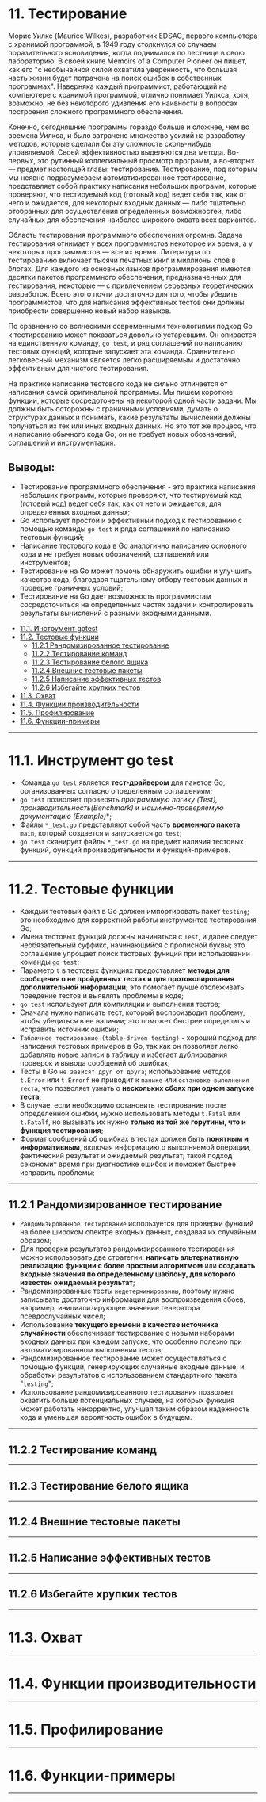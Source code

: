 # 11. Тестирование

Морис Уилкс (Maurice Wilkes), разработчик EDSAC, первого компьютера с хранимой программой, в 1949 году столкнулся со
случаем поразительного ясновидения, когда поднимался по лестнице в свою лабораторию. В своей книге Memoirs of a Computer
Pioneer он пишет, как его "с необычайной силой охватила уверенность, что большая часть жизни будет потрачена на поиск
ошибок в собственных программах". Наверняка каждый программист, работающий на компьютере с хранимой программой, отлично
понимает Уилкса, хотя, возможно, не без некоторого удивления его наивности в вопросах построения сложного программного
обеспечения.

Конечно, сегодняшние программы гораздо больше и сложнее, чем во времена Уилкса, и было затрачено множество усилий на
разработку методов, которые сделали бы эту сложность сколь-нибудь управляемой. Своей эффективностью выделяются два
метода. Во-первых, это рутинный коллегиальный просмотр программ, а во-вторых — предмет настоящей главы: тестирование.
Тестирование, под которым мы неявно подразумеваем автоматизированное тестирование, представляет собой практику написания
небольших программ, которые проверяют, что тестируемый код (готовый код) ведет себя так, как от него и ожидается, для
некоторых входных данных — либо тщательно отобранных для осуществления определенных возможностей, либо случайных для
обеспечения наиболее широкого охвата всех вариантов.

Область тестирования программного обеспечения огромна. Задача тестирования отнимает у всех программистов некоторое их
время, а у некоторых программистов — все их время. Литература по тестированию включает тысячи печатных книг и миллионы
слов в блогах. Для каждого из основных языков программирования имеются десятки пакетов программного обеспечения,
предназначенных для тестирования, некоторые — с привлечением серьезных теоретических разработок. Всего этого почти
достаточно для того, чтобы убедить программистов, что для написания эффективных тестов они должны приобрести совершенно
новый набор навыков.

По сравнению со всяческими современными технологиями подход Go к тестированию может показаться довольно устаревшим. Он
опирается на единственную команду, `go test`, и ряд соглашений по написанию тестовых функций, которые запускает эта
команда. Сравнительно легковесный механизм является легко расширяемым и достаточно эффективным для чистого тестирования.

На практике написание тестового кода не сильно отличается от написания самой оригинальной программы. Мы пишем короткие
функции, которые сосредоточены на некоторой одной части задачи. Мы должны быть осторожны с граничными условиями, думать
о структурах данных и понимать, какие результаты вычислений должны получаться из тех или иных входных данных. Но это тот
же процесс, что и написание обычного кода Go; он не требует новых обозначений, соглашений и инструментария.

## Выводы:

* Тестирование программного обеспечения - это практика написания небольших программ, которые проверяют, что тестируемый
  код (готовый код) ведет себя так, как от него и ожидается, для определенных входных данных;
* Go использует простой и эффективный подход к тестированию с помощью команды `go test` и ряда
  соглашений по написанию тестовых функций;
* Написание тестового кода в Go аналогично написанию основного кода и не требует новых обозначений, соглашений или
  инструментов;
* Тестирование на Go может помочь обнаружить ошибки и улучшить качество кода, благодаря тщательному отбору тестовых
  данных и проверке граничных условий;
* Тестирование на Go дает возможность программистам сосредоточиться на определенных частях задачи и контролировать
  результаты вычислений с разными входными данными.

<!-- TOC -->

* [11.1. Инструмент gotest](#111-инструмент-gotest)
* [11.2. Тестовые функции](#112-тестовые-функции)
	* [11.2.1 Рандомизированное тестирование](#1121-рандомизированное-тестирование)
	* [11.2.2 Тестирование команд](#1122-тестирование-команд)
	* [11.2.3 Тестирование белого ящика](#1123-тестирование-белого-ящика)
	* [11.2.4 Внешние тестовые пакеты](#1124-внешние-тестовые-пакеты)
	* [11.2.5 Написание эффективных тестов](#1125-написание-эффективных-тестов)
	* [11.2.6 Избегайте хрупких тестов](#1126-избегайте-хрупких-тестов)
* [11.3. Охват](#113-охват)
* [11.4. Функции производительности](#114-функции-производительности)
* [11.5. Профилирование](#115-профилирование)
* [11.6. Функции-примеры](#116-функции-примеры)

<!-- TOC -->

____

# 11.1. Инструмент go test

* Команда `go test` является **тест-драйвером** для пакетов Go, организованных согласно определенным соглашениям;
* `go test` позволяет проверять **программную логику (Test*)**, **производительность(Benchmark*)** и
  **машинно-проверяемую документацию (Example*)**;
* Файлы `*_test.go` представляют собой часть **временного пакета** `main`, который создается и запускается `go test`;
* `go test` сканирует файлы `*_test.go` на предмет наличия тестовых функций, функций производительности и
  функций-примеров.

____

# 11.2. Тестовые функции

* Каждый тестовый файл в Go должен импортировать пакет `testing`; это необходимо для корректной работы инструментов
  тестирования Go;
* Имена тестовых функций должны начинаться с `Test`, и далее следует необязательный суффикс, начинающийся с прописной
  буквы; это соглашение упрощает поиск тестовых функций при использовании команды `go test`;
* Параметр `t` в тестовых функциях предоставляет **методы для сообщения о не пройденных тестах и для протоколирования
  дополнительной информации**; это помогает лучше отслеживать поведение тестов и выявлять проблемы в коде;
* `go test` используют для компиляции и выполнения тестов;
* Сначала нужно написать тест, который воспроизводит проблему, чтобы убедиться в ее наличии; это поможет быстрее
  определить и исправить источник ошибки;
* `Табличное тестирование (table-driven testing)` - хороший подход для написания тестовых примеров в Go, так как он
  позволяет легко добавлять новые записи в таблицу и избегает дублирования проверок и вывода сообщений об ошибках;
* Тесты в Go `не зависят друг от друга`; использование методов `t.Error` или `t.Errorf` не приводит к `панике`
  или `остановке выполнения теста`, что позволяет узнать о **нескольких сбоях при одном запуске теста**;
* В случае, если необходимо остановить тестирование после определенной ошибки, нужно использовать методы `t.Fatal`
  или `t.Fatalf`, но вызывать их нужно **только из той же горутины, что и функция тестирования**;
* Формат сообщений об ошибках в тестах должен быть **понятным и информативным**, включая информацию о выполняемой
  операции, фактический результат и ожидаемый результат; такой подход сэкономит время при диагностике ошибок и поможет
  быстрее исправить проблемы;

____

## 11.2.1 Рандомизированное тестирование

* `Рандомизированное тестирование` используется для проверки функций на более широком спектре входных данных, создавая
  их случайным образом;
* Для проверки результатов рандомизированного тестирования можно использовать две стратегии: **написать альтернативную
  реализацию функции с более простым алгоритмом** или **создавать входные значения по определенному шаблону, для
  которого известен ожидаемый результат**;
* Рандомизированные тесты `недетерминированны`, поэтому нужно записывать достаточно информации для воспроизведения
  сбоев, например, инициализирующее значение генератора псевдослучайных чисел;
* Использование **текущего времени в качестве источника случайности** обеспечивает тестирование с новыми наборами
  входных данных при каждом запуске, что особенно полезно при автоматизированном выполнении тестов;
* Рандомизированное тестирование может осуществляться с помощью функций, генерирующих случайные входные
  данные, и обработки результатов с использованием стандартного пакета "`testing`";
* Использование рандомизированного тестирования позволяет охватить больше потенциальных случаев, на которых
  функция может работать некорректно, улучшая таким образом надежность кода и уменьшая вероятность ошибок в будущем.

____

## 11.2.2 Тестирование команд

____

## 11.2.3 Тестирование белого ящика

____

## 11.2.4 Внешние тестовые пакеты

____

## 11.2.5 Написание эффективных тестов

____

## 11.2.6 Избегайте хрупких тестов

____

# 11.3. Охват

____

# 11.4. Функции производительности

____

# 11.5. Профилирование

____

# 11.6. Функции-примеры

____